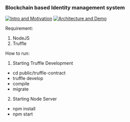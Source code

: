 ### Blockchain based Identity management system

[![Intro and Motivation](https://img.youtube.com/vi/-zYrtoTmdws/0.jpg)](https://www.youtube.com/watch?v=-zYrtoTmdws)
[![Architecture and Demo](https://img.youtube.com/vi/2abL2B3OPeY/0.jpg)](https://www.youtube.com/watch?v=2abL2B3OPeY)

Requirement:
1. NodeJS
2. Truffle

How to run:
1. Starting Truffle Development
- cd public/truffle-contract
- truffle develop
- compile
- migrate

2. Starting Node Server
- npm install
- npm start
